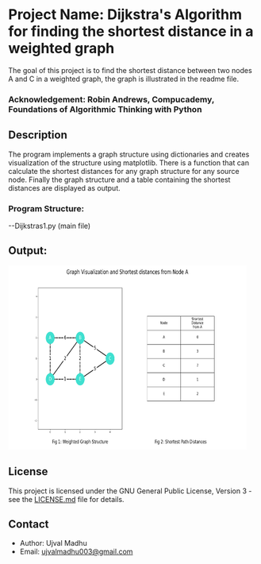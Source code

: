 # Project Name: Dijkstra's Algorithm for finding the shortest distance in a weighted graph

 The goal of this project is to find the shortest distance between two nodes A and C in a weighted graph, the graph is illustrated in the readme file.


### Acknowledgement: Robin Andrews, Compucademy, Foundations of Algorithmic Thinking with Python

## Description

The program implements a graph structure using dictionaries and creates visualization of the structure using matplotlib.
There is a function that can calculate the shortest distances for any graph structure for any source node.
Finally the graph structure and a table containing the shortest distances are displayed as output.

### Program Structure:


--Dijkstras1.py (main file)



## Output:

<p>
    <img = src = "./Output.png", width = "480" height = "370">
</p>

## License

This project is licensed under the GNU General Public License, Version 3 - see the [LICENSE.md](../../LICENSE.md) file for details.

## Contact

- Author: Ujval Madhu
- Email: ujvalmadhu003@gmail.com